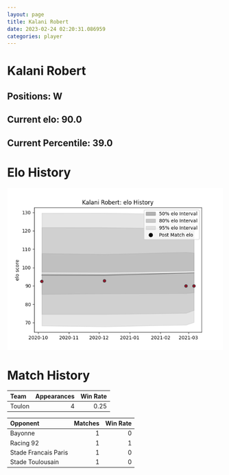```yaml
---  
layout: page  
title: Kalani Robert  
date: 2023-02-24 02:20:31.086959  
categories: player  
---
```

# Kalani Robert

## Positions: W

## Current elo: 90.0

## Current Percentile: 39.0

# Elo History


![elo history](history_KalaniRobert.png)
# Match History


| Team   |   Appearances |   Win Rate |
|:-------|--------------:|-----------:|
| Toulon |             4 |       0.25 |

| Opponent             |   Matches |   Win Rate |
|:---------------------|----------:|-----------:|
| Bayonne              |         1 |          0 |
| Racing 92            |         1 |          1 |
| Stade Francais Paris |         1 |          0 |
| Stade Toulousain     |         1 |          0 |